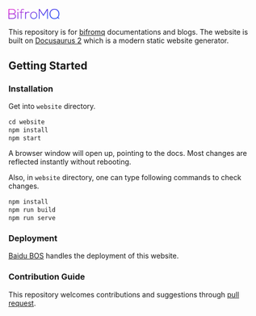 [<img src="website/static/img/logo.svg" width="20%">](https://bifromq.io/)

This repository is for [bifromq](https://bifromq.io/) documentations and blogs. 
The website is built on [Docusaurus 2](https://docusaurus.io/) which is a modern static website generator.

## Getting Started

### Installation
Get into `website` directory.
```
cd website
npm install
npm start
```
A browser window will open up, pointing to the docs. Most changes are reflected instantly without rebooting.

Also, in `website` directory, one can type following commands to check changes.
```
npm install
npm run build
npm run serve
```

### Deployment
[Baidu BOS](https://cloud.baidu.com/product/bos.html) handles the deployment of this website.

### Contribution Guide
This repository welcomes contributions and suggestions through [pull request](https://github.com/baidu/bifromq-docs/pulls).

